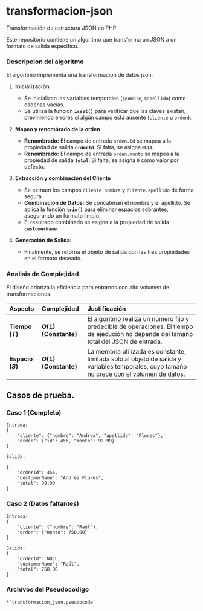 # transformacion-json
Transformación de estructura JSON en PHP

Este repositorio contiene un algoritmo que transforma un JSON a un formato de salida especifico.

### Descripcion del algoritmo

El algoritmo implementa una transformacion de datos json.

1. **Inicialización**
    * Se inicializan las variables temporales (`$nombre`, `$apellido`) como cadenas vacías.
    * Se utiliza la función **`isset()`** para verificar que las claves existan, previniendo errores si algún campo está ausente (`cliente` u `orden`).


2. **Mapeo y renombrado de la orden**
    * **Renombrado:** El campo de entrada `orden.id` se mapea a la propiedad de salida **`orderId`**. Si falta, se asigna **`NULL`**.
    * **Renombrado:** El campo de entrada `orden.monto` se mapea a la propiedad de salida **`total`**. Si falta, se asigna `0` como valor por defecto.

3. **Extracción y combinación del Cliente**
    * Se extraen los campos `cliente.nombre` y `cliente.apellido` de forma segura.
    * **Combinación de Datos:** Se concatenan el nombre y el apellido. Se aplica la función **`trim()`** para eliminar espacios sobrantes, asegurando un formato limpio.
    * El resultado combinado se asigna a la propiedad de salida **`customerName`**.

4.  **Generación de Salida:**
    * Finalmente, se retorna el objeto de salida con las tres propiedades en el formato deseado.

### Analisis de Complejidad

El diseño prioriza la eficiencia para entornos con alto volumen de transformaciones.

| Aspecto | Complejidad | Justificación |
| :--- | :--- | :--- |
| **Tiempo ($T$)** | **$O(1)$ (Constante)** | El algoritmo realiza un número fijo y predecible de operaciones. El tiempo de ejecución no depende del tamaño total del JSON de entrada. |
| **Espacio ($S$)** | **$O(1)$ (Constante)** | La memoria utilizada es constante, limitada solo al objeto de salida y variables temporales, cuyo tamaño no crece con el volumen de datos. |

## Casos de prueba.

### Caso 1 (Completo)
    Entrada:
    {
        "cliente": {"nombre": "Andrea", "apellido": "Flores"},
        "orden": {"id": 456, "monto": 99.99}
    }

    Salida:

    {
        "orderId": 456,
        "customerName": "Andrea Flores",
        "total": 99.99
    }

### Caso 2 (Datos faltantes)
    Entrada:
    {
        "cliente": {"nombre": "Raúl"}, 
        "orden": {"monto": 750.00}
    }

    Salida:
    {
        "orderId": NULL,
        "customerName": "Raúl",
        "total": 750.00
    }

### Archivos del Pseudocodigo

    *`transformacion_json.pseudocode`
    